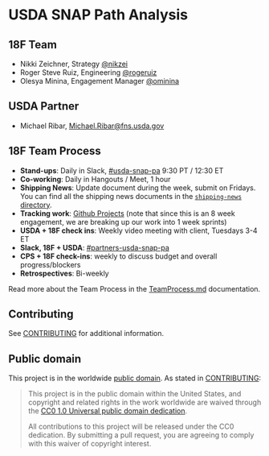 # USDA SNAP Path Analysis

## 18F Team

- Nikki Zeichner, Strategy [@nikzei](https://github.com/nikzei)
- Roger Steve Ruiz, Engineering [@rogeruiz](https://github.com/rogeruiz)
- Olesya Minina, Engagement Manager [@ominina](https://github.com/ominina)

## USDA Partner
- Michael Ribar, Michael.Ribar@fns.usda.gov

## 18F Team Process

- **Stand-ups**: Daily in Slack, [#usda-snap-pa][slack-channel] 9:30 PT / 12:30 ET
- **Co-working**: Daily in Hangouts / Meet, 1 hour
- **Shipping News**: Update document during the week, submit on Fridays. You can
  find all the shipping news documents in the [`shipping-news`
  directory](./shipping-news).
- **Tracking work**: [Github Projects](https://github.com/18F/usda-snap-pa/projects) (note that since this is an 8 week engagement, we are breaking up our work into 1 week sprints)
- **USDA + 18F check ins**: Weekly video meeting with client, Tuesdays 3-4 ET
- **Slack, 18F + USDA**: [#partners-usda-snap-pa][slack-channel]
- **CPS + 18F check-ins**: weekly to discuss budget and overall progress/blockers
- **Retrospectives**: Bi-weekly

Read more about the Team Process in the [TeamProcess.md](TeamProcess.md) documentation.

[slack-channel]: https://gsa-tts.slack.com/archives/usda-snap-pa

## Contributing

See [CONTRIBUTING](CONTRIBUTING.md) for additional information.

## Public domain

This project is in the worldwide [public domain](LICENSE.md). As stated in [CONTRIBUTING](CONTRIBUTING.md):

> This project is in the public domain within the United States, and copyright
> and related rights in the work worldwide are waived through the [CC0 1.0
> Universal public domain dedication](https://creativecommons.org/publicdomain/zero/1.0/).
>
> All contributions to this project will be released under the CC0 dedication.
> By submitting a pull request, you are agreeing to comply with this waiver of
> copyright interest.
